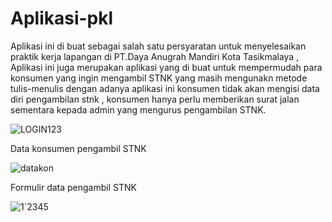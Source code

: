# Aplikasi-pkl
  Aplikasi ini di buat sebagai salah satu persyaratan untuk menyelesaikan praktik kerja lapangan di PT.Daya Anugrah Mandiri Kota Tasikmalaya , Aplikasi ini juga merupakan aplikasi yang di buat untuk mempermudah para konsumen yang ingin mengambil STNK yang masih mengunakn metode tulis-menulis dengan adanya aplikasi ini konsumen tidak akan mengisi data diri pengambilan stnk , konsumen hanya perlu memberikan surat jalan sementara kepada admin yang mengurus pengambilan STNK.

![LOGIN123](https://user-images.githubusercontent.com/97660319/163311133-c0e7d487-3d6d-4b5a-86f4-237f0bc18c16.png)

Data konsumen pengambil STNK

![datakon](https://user-images.githubusercontent.com/97660319/163311401-0ce46b69-0582-4f45-957d-f292c8812690.png)

Formulir data pengambil STNK

![1`2345](https://user-images.githubusercontent.com/97660319/163313092-3b4cd4af-ed07-4cb0-9ff2-9bb7091af1a3.png)
